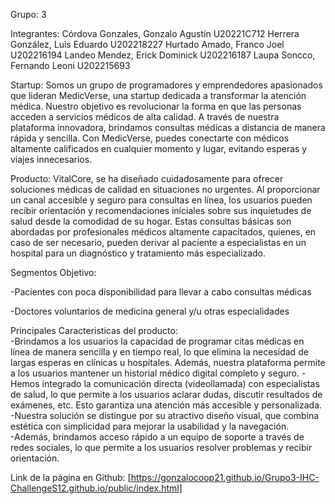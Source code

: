 Grupo: 3

Integrantes:
Córdova Gonzales, Gonzalo Agustín U20221C712
Herrera González, Luis Eduardo U202218227
Hurtado Amado, Franco Joel U202216194
Landeo Mendez, Erick Dominick U202216187
Laupa Soncco, Fernando Leoni U202215693


Startup: 
Somos un grupo de programadores y emprendedores apasionados que lideran MedicVerse, una startup dedicada a transformar la atención médica. Nuestro objetivo es revolucionar la forma en que las personas acceden a servicios médicos de alta calidad. A través de nuestra plataforma innovadora, brindamos consultas médicas a distancia de manera rápida y sencilla. Con MedicVerse, puedes conectarte con médicos altamente calificados en cualquier momento y lugar, evitando esperas y viajes innecesarios. 

Producto:
VitalCore, se ha diseñado cuidadosamente para ofrecer soluciones médicas de calidad en situaciones no urgentes. Al proporcionar un canal accesible y seguro para consultas en línea, los usuarios pueden recibir orientación y recomendaciones iniciales sobre sus inquietudes de salud desde la comodidad de su hogar. Estas consultas básicas son abordadas por profesionales médicos altamente capacitados, quienes, en caso de ser necesario, pueden derivar al paciente a especialistas en un hospital para un diagnóstico y tratamiento más especializado.

Segmentos Objetivo: 

-Pacientes con poca disponibilidad para llevar a cabo consultas médicas

-Doctores voluntarios de medicina general y/u otras especialidades

Principales Caracteristicas del producto:  
-Brindamos a los usuarios la capacidad de programar citas médicas en línea de manera sencilla y en tiempo real, lo que elimina la necesidad de largas esperas en clínicas u hospitales. Además, nuestra plataforma permite a los usuarios mantener un historial médico digital completo y seguro. 
-Hemos integrado la comunicación directa (videollamada) con especialistas de salud, lo que permite a los usuarios aclarar dudas, discutir resultados de exámenes, etc. Esto garantiza una atención más accesible y personalizada.   
-Nuestra solución se distingue por su atractivo diseño visual, que combina estética con simplicidad para mejorar la usabilidad y la navegación.  
-Además, brindamos acceso rápido a un equipo de soporte a través de redes sociales, lo que permite a los usuarios resolver problemas y recibir orientación.  



Link de la página en Github: [https://gonzalocoop21.github.io/Grupo3-IHC-ChallengeS12.github.io/public/index.html]

